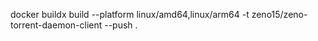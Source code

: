 docker buildx build --platform linux/amd64,linux/arm64 -t zeno15/zeno-torrent-daemon-client --push .